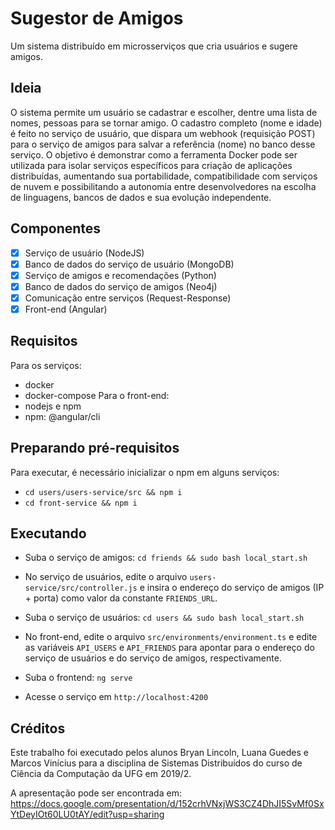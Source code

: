 # Sugestor de Amigos

Um sistema distribuído em microsserviços que cria usuários e sugere amigos.

## Ideia

O sistema permite um usuário se cadastrar e escolher, dentre uma lista de nomes, pessoas para se tornar amigo. O cadastro completo (nome e idade) é feito no serviço de usuário, que dispara um webhook (requisição POST) para o serviço de amigos para salvar a referência (nome) no banco desse serviço. O objetivo é demonstrar como a ferramenta Docker pode ser utilizada para isolar serviços específicos para criação de aplicações distribuídas, aumentando sua portabilidade, compatibilidade com serviços de nuvem e possibilitando a autonomia entre desenvolvedores na escolha de linguagens, bancos de dados e sua evolução independente.

## Componentes

- [x] Serviço de usuário (NodeJS)
- [X] Banco de dados do serviço de usuário (MongoDB)
- [X] Serviço de amigos e recomendações (Python)
- [X] Banco de dados do serviço de amigos (Neo4j)
- [X] Comunicação entre serviços (Request-Response)
- [X] Front-end (Angular)

## Requisitos
Para os serviços:
- docker
- docker-compose
Para o front-end:
- nodejs e npm
- npm: @angular/cli

## Preparando pré-requisitos
Para executar, é necessário inicializar o npm em alguns serviços:
- `cd users/users-service/src && npm i`
- `cd front-service && npm i`

## Executando

- Suba o serviço de amigos:
`cd friends && sudo bash local_start.sh`

- No serviço de usuários, edite o arquivo `users-service/src/controller.js` e insira o endereço do serviço de amigos (IP + porta) como valor da constante `FRIENDS_URL`.

- Suba o serviço de usuários:
`cd users && sudo bash local_start.sh`

- No front-end, edite o arquivo `src/environments/environment.ts` e edite as variáveis `API_USERS` e `API_FRIENDS` para apontar para o endereço do serviço de usuários e do serviço de amigos, respectivamente.

- Suba o frontend:
`ng serve`

- Acesse o serviço em `http://localhost:4200`

## Créditos

Este trabalho foi executado pelos alunos Bryan Lincoln, Luana Guedes e Marcos Vinícius para a disciplina de Sistemas Distribuídos do curso de Ciência da Computação da UFG em 2019/2. 

A apresentação pode ser encontrada em: https://docs.google.com/presentation/d/152crhVNxjWS3CZ4DhJI5SvMf0SxYtDeyIOt60LU0tAY/edit?usp=sharing

